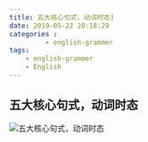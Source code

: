 ```yaml
---
title: 五大核心句式，动词时态]
date: 2019-05-22 20:18:29
categories :
         - english-grammer
tags: 
    - english-grammer
    - English
---
```


## 五大核心句式，动词时态 

![五大核心句式，动词时态](https://user-gold-cdn.xitu.io/2019/5/27/16af7bbf3e907833?w=3057&h=2807&f=png&s=1389899)
